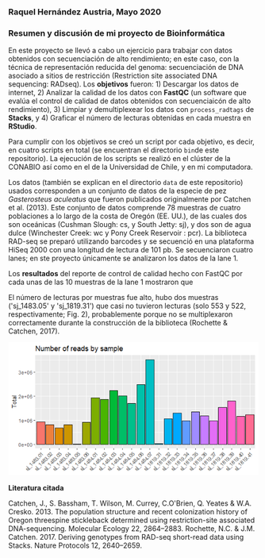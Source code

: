### Raquel Hernández Austria, Mayo 2020
### Resumen y discusión de mi proyecto de Bioinformática


En este proyecto se llevó a cabo un ejercicio para trabajar con datos obtenidos con secuenciación de alto rendimiento; en este caso, con la técnica de representación reducida del genoma: secuenciación de DNA asociado a sitios de restricción (Restriction site associated 
DNA sequencing: RADseq). Los **objetivos** fueron: 1) Descargar los datos de internet, 2) Analizar la calidad de los datos con **FastQC** (un software que evalúa el control de calidad de datos obtenidos con secuenciaicón de alto rendimiento), 3) Limpiar y demultiplexear los datos con `process_radtags` de **Stacks**, y 4) Graficar el número de lecturas obtenidas en cada muestra en **RStudio**. 

Para cumplir con los objetivos se creó un script por cada objetivo, es decir, en cuatro scripts en total (se encuentran el directorio `bin`de este repositorio). La ejecución de los scripts se realizó en el clúster de la CONABIO así como en el de la Universidad de Chile, y en mi computadora. 

Los datos (también se explican en el directorio `data` de este repositorio) usados corresponden a un conjunto de datos de la especie de pez *Gasterosteus aculeatus* que fueron publicados originalmente por Catchen et al. (2013). Este conjunto de datos comprende 78 muestras de cuatro poblaciones a lo largo de la costa de Oregón (EE. UU.), de las cuales dos son oceánicas (Cushman Slough: cs, y South Jetty: sj), y dos son de agua dulce (Winchester Creek: wc y Pony Creek Reservoir : pcr). La biblioteca RAD-seq se preparó utilizando barcodes y se secuenció en una plataforma HiSeq 2000 con una longitud de lectura de 101 pb. Se secuenciaron cuatro lanes; en ste proyecto únicamente se analizaron los datos de la lane 1.  

Los **resultados** del reporte de control de calidad hecho con FastQC por cada unas de las 10 muestras de la lane 1 mostraron que 

El número de lecturas por muestras fue alto, hubo dos muestras ('sj_1483.05' y 'sj_1819.31') que casi no tuvieron lecturas (solo 553 y 522, respectivamente; Fig. 2), probablemente porque no se multiplexaron correctamente durante la construcción de la biblioteca (Rochette & Catchen, 2017).

![Número de lecturas por muestra. Plot obtenido con ggplot](https://github.com/HARAQUEL/Proyecto_Bionf2020/blob/master/Figures/Rplot_1.png)

**Literatura citada**

Catchen, J., S. Bassham, T. Wilson, M. Currey, C.O'Brien, Q. Yeates & W.A. Cresko. 2013. The population structure and recent colonization history of Oregon threespine stickleback determined using restriction-site associated DNA-sequencing. Molecular Ecology 22, 2864–2883.
Rochette, N.C. & J.M. Catchen. 2017. Deriving genotypes from RAD-seq short-read data using Stacks. Nature Protocols 12, 2640–2659.
